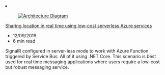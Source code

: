 <!-- This file is automatically generated by build/architectures/build_index.py. Any updates will be lost. -->

<!-- markdownlint-disable MD033 -->

<li class="grid-item item-column" data-categories="DevOps Integration Developer Tools ">
<article class="card">
    <div class="card-header has-margin-bottom-none" aria-hidden="true">
        <figure class="image diagram has-height-175 has-overflow-hidden level">
            <a href="/azure/architecture/example-scenario/signalr"><img src="/azure/architecture/browse/thumbs/signalr.png" class="diagram" alt="Architecture Diagram" data-linktype="relative-path"></a>
        </figure>
    </div>
    <div class="card-content">
        <a class="card-content-title has-margin-top-none" href="/azure/architecture/example-scenario/signalr">
            <p>Sharing location in real time using low-cost serverless Azure services</p>
        </a>
        <ul class="card-content-metadata">
            <li>12/09/2019</li>
            <li>6 min read</li>
        </ul>
        <p class="card-content-description">SignalR configured in server-less mode to work with Azure Function triggered by Service Bus. All of it using .NET Core. This scenario is best used for real time messaging applications where users require a low-cost but robust messaging service.</p>
        <div class="bottom-to-top-fade is-hidden-mobile"></div>
    </div>
</article>
</li>

